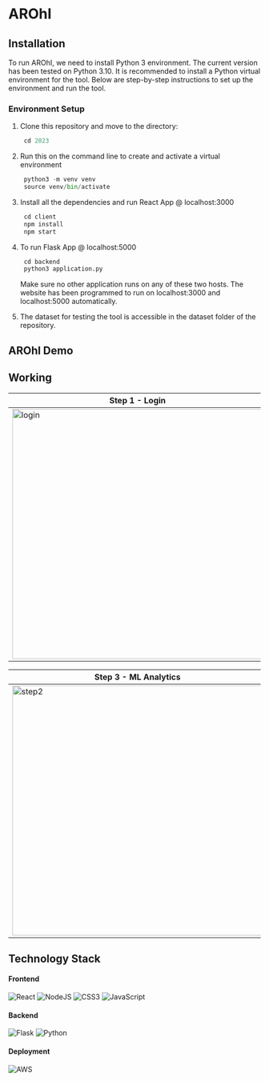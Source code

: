 # AROhI

## Installation

To run AROhI, we need to install Python 3 environment. The current version has been tested on Python 3.10. It is recommended to install a Python virtual environment for the tool. Below are step-by-step instructions to set up the environment and run the tool.

### Environment Setup

1. Clone this repository and move to the directory:
   ```python 
    cd 2023
    ```
2. Run this on the command line to create and activate a virtual environment
   ```python 
    python3 -m venv venv
    source venv/bin/activate
    ```
3. Install all the dependencies and run React App @ localhost:3000
   ```js
    cd client
    npm install
    npm start
    ```
4. To run Flask App @ localhost:5000
   ```python
    cd backend
    python3 application.py
    ```
   Make sure no other application runs on any of these two hosts. The website has been programmed to run on localhost:3000 and localhost:5000 automatically.

5. The dataset for testing the tool is accessible in the dataset folder of the repository.

## AROhI Demo

## Working

| Step 1 - Login | Step 2 - Upload Data |
| -------------- | -------------------- |
| <img width="500" alt="login" src="https://github.com/user-attachments/assets/c38a4fd6-3113-46bf-a5f3-65e06c929553"> | <img width="500" alt="step1" src="https://github.com/user-attachments/assets/9638e6bb-4390-488e-95bc-9b8804a8cfd9"> |

| Step 3 - ML Analytics | Step 4 - ROI Analytics |
| ---------------------- | ---------------------- |
| <img width="500" alt="step2" src="https://github.com/user-attachments/assets/fa1b6a48-6a85-46ba-bcff-75d69898a585"> | <img width="500" alt="step3" src="https://github.com/user-attachments/assets/c92bc692-40ee-4295-8a97-d51896e7c90f"> |



## Technology Stack
#### Frontend

![React](https://img.shields.io/badge/react-%2320232a.svg?style=for-the-badge&logo=react&logoColor=%2361DAFB)
![NodeJS](https://img.shields.io/badge/node.js-6DA55F?style=for-the-badge&logo=node.js&logoColor=white)
![CSS3](https://img.shields.io/badge/css3-%231572B6.svg?style=for-the-badge&logo=css3&logoColor=white)
![JavaScript](https://img.shields.io/badge/javascript-%23323330.svg?style=for-the-badge&logo=javascript&logoColor=%23F7DF1E)


#### Backend

![Flask](https://img.shields.io/badge/flask-%23000.svg?style=for-the-badge&logo=flask&logoColor=white)
![Python](https://img.shields.io/badge/python-3670A0?style=for-the-badge&logo=python&logoColor=ffdd54)

#### Deployment

![AWS](https://img.shields.io/badge/AWS-%23FF9900.svg?style=for-the-badge&logo=amazon-aws&logoColor=white)


